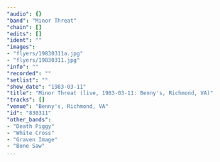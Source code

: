 ```yaml
---
"audio": {}
"band": "Minor Threat"
"chain": []
"edits": []
"ident": ""
"images":
- "flyers/19830311a.jpg"
- "flyers/19830311.jpg"
"info": ""
"recorded": ""
"setlist": ""
"show_date": "1983-03-11"
"title": "Minor Threat (live, 1983-03-11: Benny's, Richmond, VA)"
"tracks": []
"venue": "Benny's, Richmond, VA"
"id": "830311"
"other_bands":
- "Death Piggy"
- "White Cross"
- "Graven Image"
- "Bone Saw"
...
```

